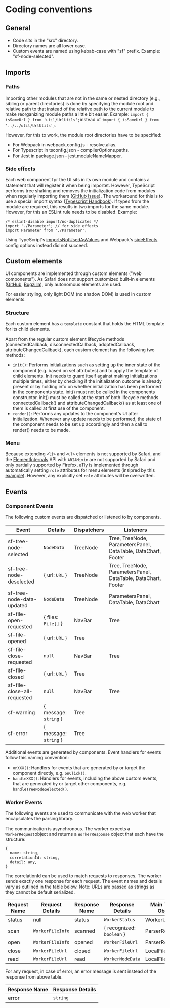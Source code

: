# Coding conventions

## General

* Code sits in the "src" directory.
* Directory names are all lower case.
* Custom events are named using kebab-case with "sf" prefix. Example: "sf-node-selected".

## Imports

### Paths

Importing other modules that are not in the same or nested directory (e.g., sibling or parent directories) is done by specifying the module root and relative path to that instead of the relative path to the current module to make reorganizing module paths a little bit easier. Example: `import { isSameUrl } from 'util/UrlUtils';`instead of `import { isSameUrl } from '../../util/UrlUtils';`.

However, for this to work, the module root directories have to be specified:
* For Webpack in webpack.config.js - resolve.alias.
* For Typescript in tsconfig.json - compilerOptions.paths.
* For Jest in package.json - jest.moduleNameMapper.

### Side effects

Each web component fpr the UI sits in its own module and contains a statement that will register it when being importet. However, TypeScript performs tree shaking and removes the initialization code from modules when regularly importing them ([GitHub Issue](https://github.com/microsoft/TypeScript/issues/9191)). The workaround for this is to use a special import syntax ([Typescript Handbook](https://www.typescriptlang.org/docs/handbook/modules.html#import-a-module-for-side-effects-only)). If types from the module are required, this results in two imports for the same module. However, for this an ESLint rule needs to be disabled. Example:

    /* eslint-disable import/no-duplicates */
    import './Parameter'; // for side effects
    import Parameter from './Parameter';

Using TypeScript's [importsNotUsedAsValues](https://www.typescriptlang.org/tsconfig#importsNotUsedAsValues) and Webpack's [sideEffects](https://webpack.js.org/guides/tree-shaking/) config options instead did not succeed.

## Custom elements

UI components are implemented through custom elements ("web components"). As Safari does not support customized built-in elements ([GitHub](https://github.com/WebKit/standards-positions/issues/97), [Bugzilla](https://bugs.webkit.org/show_bug.cgi?id=182671)), only autonomous elements are used.

For easier styling, only light DOM (no shadow DOM) is used in custom elements.

### Structure

Each custom element has a `template` constant that holds the HTML template for its child elements.

Apart from the regular custom element lifecycle methods (connectedCallback, disconnectedCallback, adoptedCallback, attributeChangedCallback), each custom element has the following two methods:
* `init()`: Performs initializations such as setting up the inner state of the component (e.g. based on set attributes) and to apply the template of child elements. Init needs to guard itself against making initializations multiple times, either by checking if the initialization outcome is already present or by holding info on whether initialization has been performed in the components state. init() must not be called in the components constructor. init() must be called at the start of both lifecycle methods connectedCallback() and attributeChangedCallback() as at least one of them is called at first use of the component.
* `render()`: Performs any updates to the component's UI after initialization. Whenever any update needs to be performed, the state of the component needs to be set up accordingly and then a call to render() needs to be made.

### Menu

Because extending `<li>` and `<ul>` elements is not supported by Safari, and the [ElementInternals](https://developer.mozilla.org/en-US/docs/Web/API/ElementInternals) API with `ARIAMixin` are not supported by Safari and only partially supported by Firefox, a11y is implemented through automatically setting `role` attributes for menu elements (insipred by this [example](https://www.w3.org/WAI/ARIA/apg/example-index/menubar/menubar-navigation)). However, any explicitly set `role` attributes will be overwritten.

## Events

### Component Events

The following custom events are dispatched or listened to by components.

| Event                       | Details               | Dispatchers | Listeners                                                     |
| --------------------------- | --------------------- | ----------- | ------------------------------------------------------------- |
| sf-tree-node-selected       | `NodeData`            | TreeNode    | Tree, TreeNode, ParametersPanel, DataTable, DataChart, Footer |
| sf-tree-node-deselected     | { url: `URL` }        | TreeNode    | Tree, TreeNode, ParametersPanel, DataTable, DataChart, Footer |
| sf-tree-node-data-updated   | `NodeData`            | TreeNode    | ParametersPanel, DataTable, DataChart                         |
| sf-file-open-requested      | { files: `File[]` }   | NavBar      | Tree                                                          |
| sf-file-opened              | { url: `URL` }        | Tree        |                                                               |
| sf-file-close-requested     | `null`                | NavBar      | Tree                                                          |
| sf-file-closed              | { url: `URL` }        | Tree        |                                                               |
| sf-file-close-all-requested | `null`                | NavBar      | Tree                                                          |
| sf-warning                  | { message: `string` } | Tree        |                                                               |
| sf-error                    | { message: `string` } | Tree        |                                                               |

Additional events are generated by components. Event handlers for events follow this naming convention:
* `onXXX()`: Handlers for events that are generated by or target the component directly, e.g. `onClick()`.
* `handleXXX()`: Handlers for events, including the above custom events, that are generated by or target other components, e.g. `handleTreeNodeSelected()`.

### Worker Events

The following events are used to communicate with the web worker that encapsulates the parsing library.

The communication is asynchronous. The worker expects a `WorkerRequest`object and returns a `WorkerResponse` object that each have the structure:
```
{
  name: string,
  correlationId: string,
  detail: any,
}
```
The correlationId can be used to match requests to responses. The worker sends exactly one response for each request. The event names and details vary as outlined in the table below. Note: URLs are passed as strings as they cannot be default serialized.

| Request Name   | Request Details                   | Response Name       | Response Details                  | Main Thread Object |
| -------------- | --------------------------------- | ------------------- | --------------------------------- | ------------------ |
| status         | null                              | status              | `WorkerStatus`                    | WorkerUtils        |
| scan           | `WorkerFileInfo`                  | scanned             | { recognized: `boolean` }         | ParserRepository   |
| open           | `WorkerFileInfo`                  | opened              | `WorkerFileUrl`                   | ParserRepository   |
| close          | `WorkerFileUrl`                   | closed              | `WorkerFileUrl`                   | LocalFileParser    |
| read           | `WorkerFileUrl`                   | read                | `WorkerNodeData`                  | LocalFileParser    |

For any request, in case of error, an error message is sent instead of the response from above table.

| Response Name       | Response Details                  |
| ------------------- | --------------------------------- |
| error               | `string`                          |
